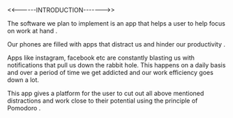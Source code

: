 <<------INTRODUCTION------->>

The software we plan to implement is an app that helps a user to help focus on work at hand .

Our phones are filled with apps that distract us and hinder our productivity .

Apps like instagram, facebook etc are constantly blasting us with notifications that pull us down the rabbit hole.
This happens on a daily basis and over a period of time we get addicted and our work efficiency goes down a lot.

This app gives a platform for the user to cut out all above mentioned distractions and 
work close to their potential using the principle of Pomodoro .
